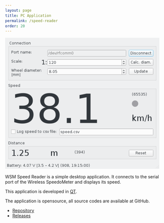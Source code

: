 ```yaml
---
layout: page
title: PC Application
permalink: /speed-reader
order: 20
---
```


![WSM Speed Reader application GUI](/assets/img/speed_reader_screenshot.png)

WSM Speed Reader is a simple desktop application. It connects to the serial
port of the Wireless SpeedoMeter and displays its speed.

This application is developed in [QT](https://www.qt.io/).

The application is opensource, all source codes are available at GitHub.

 * [Repository](https://github.com/kmzbrnoI/wsm-speed-reader)
 * [Releases](https://github.com/kmzbrnoI/wsm-speed-reader/releases)
